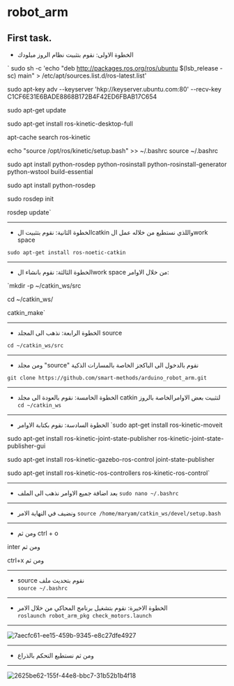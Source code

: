 # robot_arm
## First task.


- الخطوة الاولى: نقوم بتثبيت نظام الروز ميلودك

`
sudo sh -c 'echo "deb http://packages.ros.org/ros/ubuntu $(lsb_release -sc) main" > /etc/apt/sources.list.d/ros-latest.list'

sudo apt-key adv --keyserver 'hkp://keyserver.ubuntu.com:80' --recv-key C1CF6E31E6BADE8868B172B4F42ED6FBAB17C654

sudo apt-get update

sudo apt-get install ros-kinetic-desktop-full

apt-cache search ros-kinetic

echo "source /opt/ros/kinetic/setup.bash" >> ~/.bashrc
source ~/.bashrc

sudo apt install python-rosdep python-rosinstall python-rosinstall-generator python-wstool build-essential

sudo apt install python-rosdep

sudo rosdep init

rosdep update`

---

- الخطوة الثانية: نقوم بتثبيت الcatkin واللذي نستطيع من خلاله عمل الwork space  

`sudo apt-get install ros-noetic-catkin`

---

- الخطوة الثالثة: نقوم بانشاء الwork space من خلال الاوامر:

`mkdir -p ~/catkin_ws/src

cd ~/catkin_ws/

catkin_make`

---

- الخطوة الرابعة: نذهب الى المجلد source
 
`cd ~/catkin_ws/src`

---

- ومن مجلد "source" نقوم بالدخول الى الباكجز الخاصة بالمسارات الذكية

`git clone https://github.com/smart-methods/arduino_robot_arm.git`

---

- الخطوة الخامسة: نقوم بالعودة الى مجلد catkin لتثبيت بعض الاوامرالخاصة بالروز 
`cd ~/catkin_ws`

---

- الخطوة السادسة: نقوم بكتابة الاوامر 
`sudo apt-get install ros-kinetic-moveit

sudo apt-get install ros-kinetic-joint-state-publisher ros-kinetic-joint-state-publisher-gui

sudo apt-get install ros-kinetic-gazebo-ros-control joint-state-publisher

sudo apt-get install ros-kinetic-ros-controllers ros-kinetic-ros-control`

---

- بعد اضافة جميع الاوامر نذهب الى الملف 
`sudo nano ~/.bashrc`

---

- ونضيف في النهاية الامر 
`source /home/maryam/catkin_ws/devel/setup.bash`

---

- ومن ثم
ctrl + o

inter ومن ثم

ctrl+x ومن ثم 

---

- source نقوم بتحديث ملف  
`source ~/.bashrc `

---

- الخطوة الاخيرة: نقوم بتشغيل برنامج المحاكي من خلال الامر  
`roslaunch robot_arm_pkg check_motors.launch`

---

![7aecfc61-ee15-459b-9345-e8c27dfe4927](https://user-images.githubusercontent.com/85639068/127724114-b8ccf9f0-5055-4fef-a072-b2b9617e19bc.JPG)

---

- ومن ثم نستطيع التحكم بالذراع

---

![2625be62-155f-44e8-bbc7-31b52b1b4f18](https://user-images.githubusercontent.com/85639068/127724157-f5294589-4299-4800-b6c2-e82ef7c1a73d.JPG)






